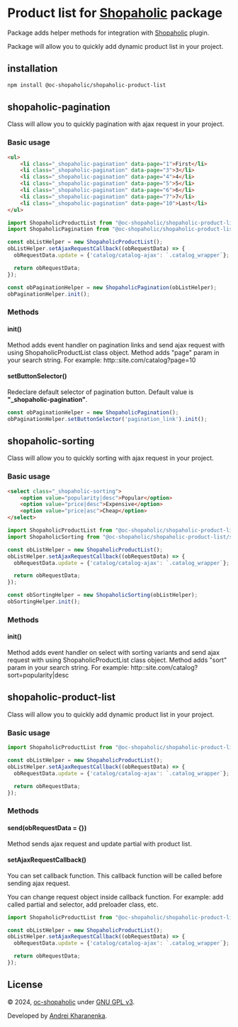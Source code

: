 # Product list for [Shopaholic](https://octobercms.com/plugin/lovata-shopaholic) package

Package adds helper methods for integration with [Shopaholic](https://octobercms.com/plugin/lovata-shopaholic) plugin.

Package will allow you to quickly add dynamic product list in your project.

## installation

```bash
npm install @oc-shopaholic/shopaholic-product-list
```

## shopaholic-pagination

Class will allow you to quickly pagination with ajax request in your project.

### Basic usage

```html
<ul>
    <li class="_shopaholic-pagination" data-page="1">First</li>
    <li class="_shopaholic-pagination" data-page="3">3</li>
    <li class="_shopaholic-pagination" data-page="4">4</li>
    <li class="_shopaholic-pagination" data-page="5">5</li>
    <li class="_shopaholic-pagination" data-page="6">6</li>
    <li class="_shopaholic-pagination" data-page="7">7</li>
    <li class="_shopaholic-pagination" data-page="10">Last</li>
</ul>
```

```javascript
import ShopaholicProductList from "@oc-shopaholic/shopaholic-product-list/shopaholic-product-list";
import ShopaholicPagination from "@oc-shopaholic/shopaholic-product-list/shopaholic-pagination";

const obListHelper = new ShopaholicProductList();
obListHelper.setAjaxRequestCallback((obRequestData) => {
  obRequestData.update = {'catalog/catalog-ajax': `.catalog_wrapper`};

  return obRequestData;
});

const obPaginationHelper = new ShopaholicPagination(obListHelper);
obPaginationHelper.init();
```

### Methods

#### init()

Method adds event handler on pagination links and send ajax request with using ShopaholicProductList class object.
Method adds "page" param in your search string. For example: http::site.com/catalog?page=10

#### setButtonSelector()

Redeclare default selector of pagination button.
Default value is **"_shopaholic-pagination"**.

```javascript
const obPaginationHelper = new ShopaholicPagination();
obPaginationHelper.setButtonSelector('pagination_link').init();
```

## shopaholic-sorting

Class will allow you to quickly sorting with ajax request in your project.

### Basic usage

```html
<select class="_shopaholic-sorting">
    <option value="popularity|desc">Popular</option>
    <option value="price|desc">Expensive</option>
    <option value="price|asc">Cheap</option>
</select>
```

```javascript
import ShopaholicProductList from "@oc-shopaholic/shopaholic-product-list/shopaholic-product-list";
import ShopaholicSorting from "@oc-shopaholic/shopaholic-product-list/shopaholic-sorting";

const obListHelper = new ShopaholicProductList();
obListHelper.setAjaxRequestCallback((obRequestData) => {
  obRequestData.update = {'catalog/catalog-ajax': `.catalog_wrapper`};

  return obRequestData;
});

const obSortingHelper = new ShopaholicSorting(obListHelper);
obSortingHelper.init();
```

### Methods

#### init()

Method adds event handler on select with sorting variants and send ajax request with using ShopaholicProductList class object.
Method adds "sort" param in your search string. For example: http::site.com/catalog?sort=popularity|desc

## shopaholic-product-list

Class will allow you to quickly add dynamic product list in your project.

### Basic usage

```javascript
import ShopaholicProductList from "@oc-shopaholic/shopaholic-product-list/shopaholic-product-list";

const obListHelper = new ShopaholicProductList();
obListHelper.setAjaxRequestCallback((obRequestData) => {
  obRequestData.update = {'catalog/catalog-ajax': `.catalog_wrapper`};

  return obRequestData;
});
```

### Methods

#### send(obRequestData = {})

Method sends ajax request and update partial with product list.

#### setAjaxRequestCallback()

You can set callback function. This callback function will be called before sending ajax request.

You can change request object inside callback function. For example: add called partial and selector, add preloader class, etc.

```javascript
import ShopaholicProductList from "@oc-shopaholic/shopaholic-product-list/shopaholic-product-list";

const obListHelper = new ShopaholicProductList();
obListHelper.setAjaxRequestCallback((obRequestData) => {
  obRequestData.update = {'catalog/catalog-ajax': `.catalog_wrapper`};

  return obRequestData;
});
```

## License

© 2024, [oc-shopaholic](https://github.com/oc-shopaholic) under [GNU GPL v3](https://opensource.org/licenses/GPL-3.0).

Developed by [Andrei Kharanenka](https://github.com/kharanenka).
